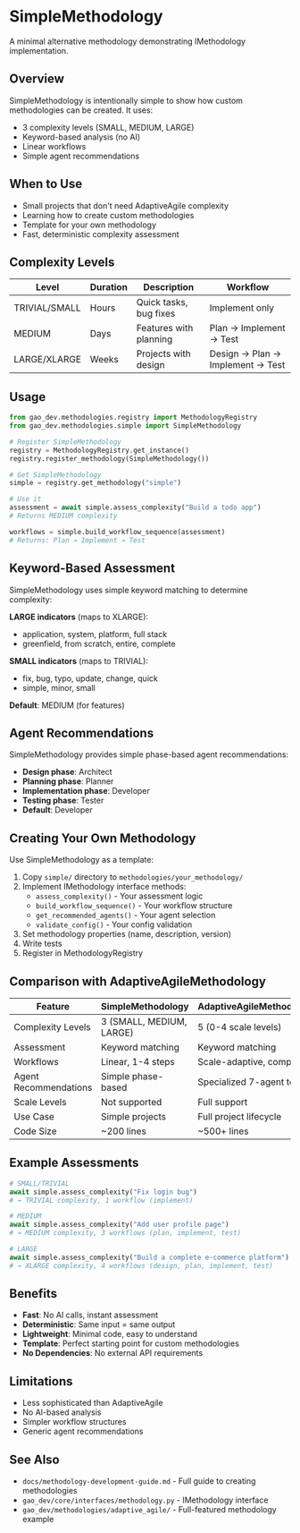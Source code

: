 # SimpleMethodology

A minimal alternative methodology demonstrating IMethodology implementation.

## Overview

SimpleMethodology is intentionally simple to show how custom methodologies can be created. It uses:
- 3 complexity levels (SMALL, MEDIUM, LARGE)
- Keyword-based analysis (no AI)
- Linear workflows
- Simple agent recommendations

## When to Use

- Small projects that don't need AdaptiveAgile complexity
- Learning how to create custom methodologies
- Template for your own methodology
- Fast, deterministic complexity assessment

## Complexity Levels

| Level | Duration | Description | Workflow |
|-------|----------|-------------|----------|
| TRIVIAL/SMALL | Hours | Quick tasks, bug fixes | Implement only |
| MEDIUM | Days | Features with planning | Plan → Implement → Test |
| LARGE/XLARGE | Weeks | Projects with design | Design → Plan → Implement → Test |

## Usage

```python
from gao_dev.methodologies.registry import MethodologyRegistry
from gao_dev.methodologies.simple import SimpleMethodology

# Register SimpleMethodology
registry = MethodologyRegistry.get_instance()
registry.register_methodology(SimpleMethodology())

# Get SimpleMethodology
simple = registry.get_methodology("simple")

# Use it
assessment = await simple.assess_complexity("Build a todo app")
# Returns MEDIUM complexity

workflows = simple.build_workflow_sequence(assessment)
# Returns: Plan → Implement → Test
```

## Keyword-Based Assessment

SimpleMethodology uses simple keyword matching to determine complexity:

**LARGE indicators** (maps to XLARGE):
- application, system, platform, full stack
- greenfield, from scratch, entire, complete

**SMALL indicators** (maps to TRIVIAL):
- fix, bug, typo, update, change, quick
- simple, minor, small

**Default**: MEDIUM (for features)

## Agent Recommendations

SimpleMethodology provides simple phase-based agent recommendations:

- **Design phase**: Architect
- **Planning phase**: Planner
- **Implementation phase**: Developer
- **Testing phase**: Tester
- **Default**: Developer

## Creating Your Own Methodology

Use SimpleMethodology as a template:

1. Copy `simple/` directory to `methodologies/your_methodology/`
2. Implement IMethodology interface methods:
   - `assess_complexity()` - Your assessment logic
   - `build_workflow_sequence()` - Your workflow structure
   - `get_recommended_agents()` - Your agent selection
   - `validate_config()` - Your config validation
3. Set methodology properties (name, description, version)
4. Write tests
5. Register in MethodologyRegistry

## Comparison with AdaptiveAgileMethodology

| Feature | SimpleMethodology | AdaptiveAgileMethodology |
|---------|-------------------|-------------------------|
| Complexity Levels | 3 (SMALL, MEDIUM, LARGE) | 5 (0-4 scale levels) |
| Assessment | Keyword matching | Keyword matching |
| Workflows | Linear, 1-4 steps | Scale-adaptive, complex |
| Agent Recommendations | Simple phase-based | Specialized 7-agent team |
| Scale Levels | Not supported | Full support |
| Use Case | Simple projects | Full project lifecycle |
| Code Size | ~200 lines | ~500+ lines |

## Example Assessments

```python
# SMALL/TRIVIAL
await simple.assess_complexity("Fix login bug")
# → TRIVIAL complexity, 1 workflow (implement)

# MEDIUM
await simple.assess_complexity("Add user profile page")
# → MEDIUM complexity, 3 workflows (plan, implement, test)

# LARGE
await simple.assess_complexity("Build a complete e-commerce platform")
# → XLARGE complexity, 4 workflows (design, plan, implement, test)
```

## Benefits

- **Fast**: No AI calls, instant assessment
- **Deterministic**: Same input = same output
- **Lightweight**: Minimal code, easy to understand
- **Template**: Perfect starting point for custom methodologies
- **No Dependencies**: No external API requirements

## Limitations

- Less sophisticated than AdaptiveAgile
- No AI-based analysis
- Simpler workflow structures
- Generic agent recommendations

## See Also

- `docs/methodology-development-guide.md` - Full guide to creating methodologies
- `gao_dev/core/interfaces/methodology.py` - IMethodology interface
- `gao_dev/methodologies/adaptive_agile/` - Full-featured methodology example
